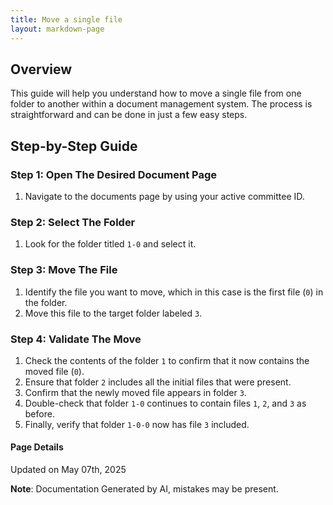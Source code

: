 ```yaml
---
title: Move a single file
layout: markdown-page
---
```

## Overview

This guide will help you understand how to move a single file from one folder to another within a document management system. The process is straightforward and can be done in just a few easy steps. 

## Step-by-Step Guide

### Step 1: Open The Desired Document Page
1. Navigate to the documents page by using your active committee ID.
   
### Step 2: Select The Folder
1. Look for the folder titled `1-0` and select it. 

### Step 3: Move The File
1. Identify the file you want to move, which in this case is the first file (`0`) in the folder.
2. Move this file to the target folder labeled `3`.

### Step 4: Validate The Move
1. Check the contents of the folder `1` to confirm that it now contains the moved file (`0`).
2. Ensure that folder `2` includes all the initial files that were present.
3. Confirm that the newly moved file appears in folder `3`.
4. Double-check that folder `1-0` continues to contain files `1`, `2`, and `3` as before.
5. Finally, verify that folder `1-0-0` now has file `3` included. 





#### Page Details
Updated on May 07th, 2025

**Note**: Documentation Generated by AI, mistakes may be present.